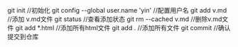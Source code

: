 git init    //初始化
git config --global user.name 'yin'     //配置用户名
git add v.md    //添加 v.md文件
git status      //查看添加状态
git rm --cached v.md    //删除v.md文件
git add *.html  //添加所有html文件
git add .       //添加所有文件
git commit      //确认提交到仓库